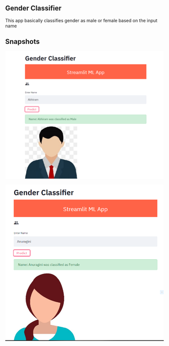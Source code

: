 ## Gender Classifier

This app basically classifies gender as male or female based on the input name

## Snapshots

![](images/ge1.PNG)

![](images/ge2.PNG)